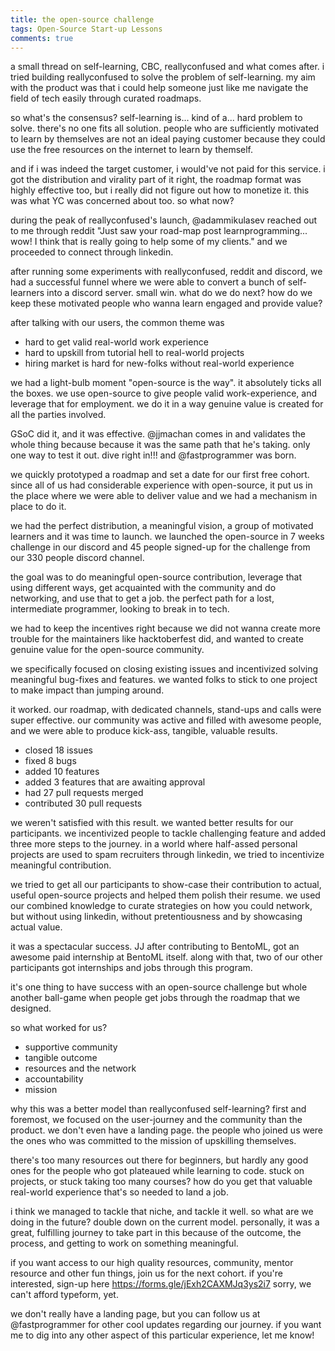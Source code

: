 ```yaml
---
title: the open-source challenge
tags: Open-Source Start-up Lessons
comments: true
---
```


a small thread on self-learning, CBC, reallyconfused and what comes after. i tried building reallyconfused to solve the problem of self-learning. my aim with the product was that i could help someone just like me navigate the field of tech easily through curated roadmaps. 

so what's the consensus? self-learning is... kind of a... hard problem to solve. there's no one fits all solution. people who are sufficiently motivated to learn by themselves are not an ideal paying customer because they could use the free resources on the internet to learn by themself.

and if i was indeed the target customer, i would've not paid for this service. i got the distribution and virality part of it right, the roadmap format was highly effective too, but i really did not figure out how to monetize it. this was what YC was concerned about too. so what now?

during the peak of reallyconfused's launch, @adammikulasev reached out to me through reddit "Just saw your road-map post learnprogramming... wow! I think that is really going to help some of my clients." and we proceeded to connect through linkedin.

after running some experiments with reallyconfused, reddit and discord, we had a successful funnel where we were able to convert a bunch of self-learners into a discord server. small win. what do we do next? how do we keep these motivated people who wanna learn engaged and provide value?

after talking with our users, the common theme was
* hard to get valid real-world work experience
* hard to upskill from tutorial hell to real-world projects
* hiring market is hard for new-folks without real-world experience

we had a light-bulb moment "open-source is the way". it absolutely ticks all the boxes. we use open-source to give people valid work-experience, and leverage that for employment. we do it in a way genuine value is created for all the parties involved.

GSoC did it, and it was effective. @jjmachan comes in and validates the whole thing because because it was the same path that he's taking. only one way to test it out. dive right in!!! and @fastprogrammer was born.

we quickly prototyped a roadmap and set a date for our first free cohort. since all of us had considerable experience with open-source, it put us in the place where we were able to deliver value and we had a mechanism in place to do it.

we had the perfect distribution, a meaningful vision, a group of motivated learners and it was time to launch. we launched the open-source in 7 weeks challenge in our discord and 45 people signed-up for the challenge from our 330 people discord channel. 

the goal was to do meaningful open-source contribution, leverage that using different ways, get acquainted with the community and do networking, and use that to get a job. the perfect path for a lost, intermediate programmer, looking to break in to tech.

we had to keep the incentives right because we did not wanna create more trouble for the maintainers like hacktoberfest did, and wanted to create genuine value for the open-source community. 

we specifically focused on closing existing issues and incentivized solving meaningful bug-fixes and features. we wanted folks to stick to one project to make impact than jumping around. 

it worked. our roadmap, with dedicated channels, stand-ups and calls were super effective. our community was active and filled with awesome people, and we were able to produce kick-ass, tangible, valuable results.

* closed 18 issues
* fixed 8 bugs
* added 10 features
* added 3 features that are awaiting approval
* had 27 pull requests merged
* contributed 30 pull requests

we weren't satisfied with this result. we wanted better results for our participants. we incentivized people to tackle challenging feature and added three more steps to the journey. in a world where half-assed personal projects are used to spam recruiters through linkedin, we tried to incentivize meaningful contribution.

we tried to get all our participants to show-case their contribution to actual, useful open-source projects and helped them polish their resume. we used our combined knowledge to curate strategies on how you could network, but without using linkedin, without pretentiousness and by showcasing actual value.

it was a spectacular success. JJ after contributing to BentoML, got an awesome paid internship at BentoML itself. along with that, two of our other participants got internships and jobs through this program.

it's one thing to have success with an open-source challenge but whole another ball-game when people get jobs through the roadmap that we designed.

so what worked for us?
* supportive community
* tangible outcome
* resources and the network
* accountability
* mission

why this was a better model than reallyconfused self-learning? first and foremost, we focused on the user-journey and the community than the product. we don't even have a landing page. the people who joined us were the ones who was committed to the mission of upskilling themselves.

there's too many resources out there for beginners, but hardly any good ones for the people who got plateaued while learning to code. stuck on projects, or stuck taking too many courses? how do you get that valuable real-world experience that's so needed to land a job.

i think we managed to tackle that niche, and tackle it well. so what are we doing in the future? double down on the current model. personally, it was a great, fulfilling journey to take part in this because of the outcome, the process, and getting to work on something meaningful.

if you want access to our high quality resources, community, mentor resource and other fun things, join us for the next cohort. if you're interested, sign-up here https://forms.gle/jExh2CAXMJq3ys2i7
sorry, we can't afford typeform, yet.

we don't really have a landing page, but you can follow us at @fastprogrammer for other cool updates regarding our journey. if you want me to dig into any other aspect of this particular experience, let me know!